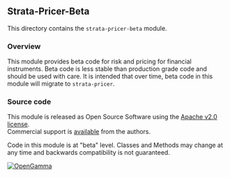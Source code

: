 Strata-Pricer-Beta
------------------
This directory contains the `strata-pricer-beta` module.

### Overview

This module provides beta code for risk and pricing for financial instruments.
Beta code is less stable than production grade code and should be used with care.
It is intended that over time, beta code in this module will migrate to `strata-pricer`.


### Source code

This module is released as Open Source Software using the
[Apache v2.0 license](http://www.apache.org/licenses/LICENSE-2.0.html).  
Commercial support is [available](http://www.opengamma.com/) from the authors.

Code in this module is at "beta" level.
Classes and Methods may change at any time and backwards compatibility is not guaranteed.

[![OpenGamma](http://developers.opengamma.com/res/display/default/chrome/masthead_logo.png "OpenGamma")](http://developers.opengamma.com)
